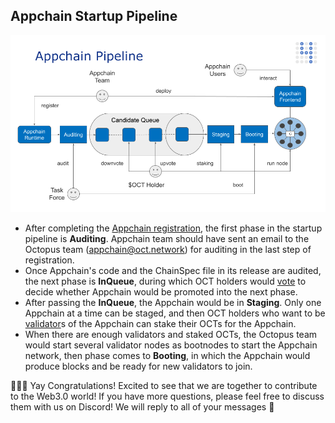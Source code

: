 ## Appchain Startup Pipeline

![Appchain_Pipeline](./appchain_pipeline.png)

* After completing the [Appchain registration](./appchain-register.md), the first phase in the startup pipeline is **Auditing**. Appchain team should have sent an email to the Octopus team (appchain@oct.network) for auditing in the last step of registration. 
* Once Appchain's code and the ChainSpec file in its release are audited, the next phase is **InQueue**, during which OCT holders would [vote](./voting-appchain.md) to decide whether Appchain would be promoted into the next phase. 
* After passing the **InQueue**, the Appchain would be in **Staging**. Only one Appchain at a time can be staged, and then OCT holders who want to be [validator](../maintain/validator-guide.md)s of the Appchain can stake their OCTs for the Appchain. 
* When there are enough validators and staked OCTs, the Octopus team would start several validator nodes as bootnodes to start the Appchain network, then phase comes to **Booting**, in which the Appchain would produce blocks and be ready for new validators to join.

🎉🎉🎉 Yay Congratulations! Excited to see that we are together to contribute to the Web3.0 world! If you have more questions, please feel free to discuss them with us on Discord! We will reply to all of your messages 🤟
